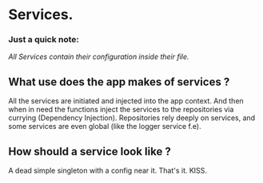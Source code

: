 # Services.

### Just a quick note:
*All Services contain their configuration inside their file.*

## What use does the app makes of services ?
All the services are initiated and injected into the app context.
And then when in need the functions inject the services to the repositories via currying (Dependency Injection).
Repositories rely deeply on services, and some services are even global (like the logger service f.e).

## How should a service look like ?
A dead simple singleton with a config near it.
That's it. KISS.

